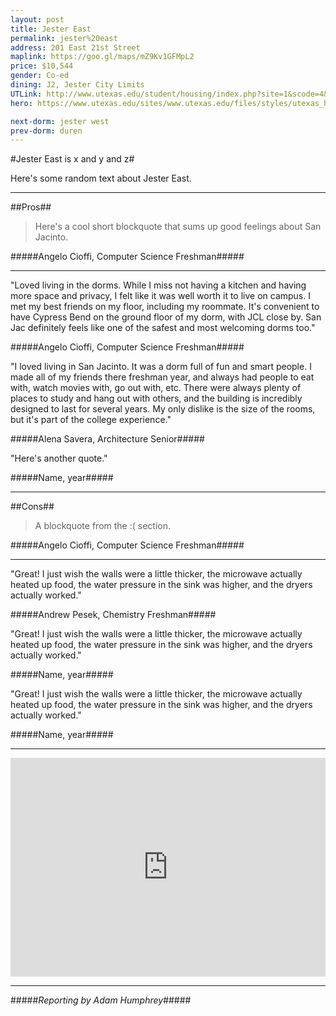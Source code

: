 ```yaml
---
layout: post
title: Jester East
permalink: jester%20east
address: 201 East 21st Street
maplink: https://goo.gl/maps/mZ9Kv1GFMpL2
price: $10,544
gender: Co-ed
dining: J2, Jester City Limits
UTLink: http://www.utexas.edu/student/housing/index.php?site=1&scode=4&id=8095
hero: https://www.utexas.edu/sites/www.utexas.edu/files/styles/utexas_hero_photo_image/public/hero-photos/maincampus_hero.jpg?itok=i1E3qQY4

next-dorm: jester west
prev-dorm: duren
---
```


#Jester East is x and y and z#

Here's some random text about Jester East.

---

##Pros##

> Here's a cool short blockquote that sums up good feelings about San Jacinto.

#####Angelo Cioffi, Computer Science Freshman#####

---

"Loved living in the dorms. While I miss not having a kitchen and having more space and privacy, I felt like it was well worth it to live on campus. I met my best friends on my floor, including my roommate. It's convenient to have Cypress Bend on the ground floor of my dorm, with JCL close by. San Jac definitely feels like one of the safest and most welcoming dorms too." 

#####Angelo Cioffi, Computer Science Freshman#####

"I loved living in San Jacinto. It was a dorm full of fun and smart people. I made all of my friends there freshman year, and always had people to eat with, watch movies with, go out with, etc. There were always plenty of places to study and hang out with others, and the building is incredibly designed to last for several years. My only dislike is the size of the rooms, but it's part of the college experience."

#####Alena Savera, Architecture Senior#####

"Here's another quote."

#####Name, year#####

---

##Cons##

> A blockquote from the :( section.

#####Angelo Cioffi, Computer Science Freshman#####

---

"Great! I just wish the walls were a little thicker, the microwave actually heated up food, the water pressure in the sink was higher, and the dryers actually worked."

#####Andrew Pesek, Chemistry Freshman#####

"Great! I just wish the walls were a little thicker, the microwave actually heated up food, the water pressure in the sink was higher, and the dryers actually worked."

#####Name, year#####

"Great! I just wish the walls were a little thicker, the microwave actually heated up food, the water pressure in the sink was higher, and the dryers actually worked."

#####Name, year#####

---

<iframe src="https://www.google.com/maps/embed?pb=!1m18!1m12!1m3!1d1722.703554574819!2d-97.73743044188875!3d30.28246991167159!2m3!1f0!2f0!3f0!3m2!1i1024!2i768!4f13.1!3m3!1m2!1s0x8644b59c070c71b1%3A0x160cfe70b943e9a3!2sJester+West+Dormitory%2C+Jester+Cir%2C+Austin%2C+TX+78712!5e0!3m2!1sen!2sus!4v1462317318739" width="100%" height="350" frameborder="0" style="border:0" allowfullscreen></iframe>

---

#####_Reporting by Adam Humphrey_#####